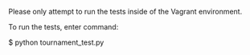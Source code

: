 Please only attempt to run the tests inside of the Vagrant environment.

To run the tests, enter command:

$ python tournament_test.py

